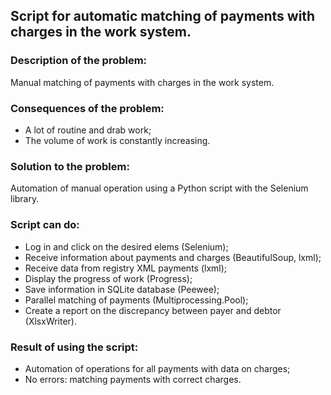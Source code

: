 ## Script for automatic matching of payments with charges in the work system.

### Description of the problem:
Manual matching of payments with charges in the work system.

### Consequences of the problem:
- A lot of routine and drab work;
- The volume of work is constantly increasing.

### Solution to the problem:
Automation of manual operation using a Python script with the Selenium library.

### Script can do:
- Log in and click on the desired elems (Selenium);
- Receive information about payments and charges (BeautifulSoup, lxml);
- Receive data from registry XML payments (lxml);
- Display the progress of work (Progress);
- Save information in SQLite database (Peewee);
- Parallel matching of payments (Multiprocessing.Pool);
- Create a report on the discrepancy between payer and debtor (XlsxWriter).

### Result of using the script:
- Automation of operations for all payments with data on charges;
- No errors: matching payments with correct charges.
